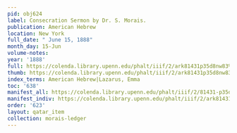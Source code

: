 ```yaml
---
pid: obj624
label: Consecration Sermon by Dr. S. Morais.
publication: American Hebrew
location: New York
full_date: " June 15, 1888"
month_day: 15-Jun
volume-notes:
year: '1888'
full: https://colenda.library.upenn.edu/phalt/iiif/2/ark81431p35d8nw83%2FSHA256E-s7931212--8f31dad2005c2a9f21f319b6e6931bb87ce7e9b052ea43c868467f875a6719da.jpeg/full/3500,/0/default.jpg
thumb: https://colenda.library.upenn.edu/phalt/iiif/2/ark81431p35d8nw83%2FSHA256E-s7931212--8f31dad2005c2a9f21f319b6e6931bb87ce7e9b052ea43c868467f875a6719da.jpeg/full/!200,200/0/default.jpg
index_terms: American Hebrew|Lazarus, Emma
toc: '638'
manifest_all: https://colenda.library.upenn.edu/phalt/iiif/2/81431-p35d8nw83/manifest
manifest_indiv: https://colenda.library.upenn.edu/phalt/iiif/2/ark81431p35d8nw83%2FSHA256E-s7931212--8f31dad2005c2a9f21f319b6e6931bb87ce7e9b052ea43c868467f875a6719da.jpeg
order: '623'
layout: qatar_item
collection: morais-ledger
---
```

